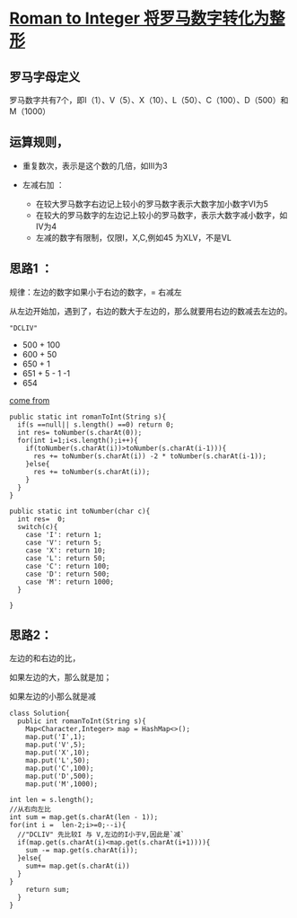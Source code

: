 # [ Roman to Integer 将罗马数字转化为整形](https://en.wikipedia.org/wiki/Roman_numerals)


## 罗马字母定义

罗马数字共有7个，即Ⅰ（1）、Ⅴ（5）、Ⅹ（10）、Ⅼ（50）、Ⅽ（100）、Ⅾ（500）和Ⅿ（1000）

## 运算规则，

- 重复数次，表示是这个数的几倍，如III为3
- 左减右加 ：

  - 在较大罗马数字右边记上较小的罗马数字表示大数字加小数字VI为5
  - 在较大的罗马数字的左边记上较小的罗马数字，表示大数字减小数字，如IV为4
  - 左减的数字有限制，仅限I，X,C,例如45 为XLV，不是VL


## 思路1 ：
规律：左边的数字如果小于右边的数字，= 右减左


从左边开始加，遇到了，右边的数大于左边的，那么就要用右边的数减去左边的。

`"DCLIV"`
- 500 + 100
- 600 + 50
- 650 + 1
- 651 + 5 - 1 -1
- 654

[come from ](https://www.youtube.com/watch?v=smZRSRSpe10)

    public static int romanToInt(String s){
      if(s ==null|| s.length() ==0) return 0;
      int res= toNumber(s.charAt(0));
      for(int i=1;i<s.length();i++){
        if(toNumber(s.charAt(i))>toNumber(s.charAt(i-1))){
          res += toNumber(s.charAt(i)) -2 * toNumber(s.charAt(i-1));
        }else{
          res += toNumber(s.charAt(i));
        }
      }
    }

    public static int toNumber(char c){
      int res=  0;
      switch(c){
        case 'I': return 1;
        case 'V': return 5;
        case 'X': return 10;
        case 'L': return 50;
        case 'C': return 100;
        case 'D': return 500;
        case 'M': return 1000;
      }

    }
## 思路2：

左边的和右边的比，

如果左边的大，那么就是加；

如果左边的小那么就是减

    class Solution{
      public int romanToInt(String s){
        Map<Character,Integer> map = HashMap<>();
        map.put('I',1);
        map.put('V',5);
        map.put('X',10);
        map.put('L',50);
        map.put('C',100);
        map.put('D',500);
        map.put('M',1000);

    int len = s.length();
    //从右向左比
    int sum = map.get(s.charAt(len - 1));
    for(int i =  len-2;i>=0;--i){
      //"DCLIV" 先比较I 与 V,左边的I小于V,因此是`减`
      if(map.get(s.charAt(i)<map.get(s.charAt(i+1)))){
        sum -= map.get(s.charAt(i));
      }else{
        sum+= map.get(s.charAt(i))
      }
    }
        return sum;
      }
    }
